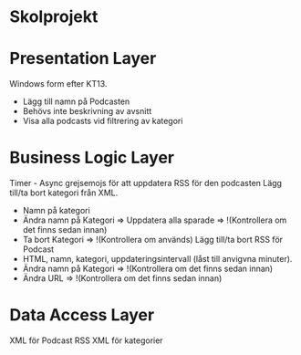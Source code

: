 # Skolprojekt


# Presentation Layer
Windows form efter KT13.
- Lägg till namn på Podcasten
- Behövs inte beskrivning av avsnitt
- Visa alla podcasts vid filtrering av kategori

# Business Logic Layer
Timer - Async grejsemojs för att uppdatera RSS för den podcasten
Lägg till/ta bort kategori från XML.
- Namn på kategori
- Ändra namn på Kategori => Uppdatera alla sparade => !(Kontrollera om det finns sedan innan)
- Ta bort Kategori => !(Kontrollera om används)
Lägg till/ta bort RSS för Podcast
- HTML, namn, kategori, uppdateringsintervall (låst till anvigvna minuter).
- Ändra namn på Kategori => !(Kontrollera om det finns sedan innan)
- Ändra URL => !(Kontrollera om det finns sedan innan)

# Data Access Layer
XML för Podcast RSS
XML för kategorier

